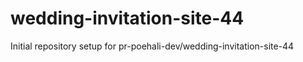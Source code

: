 # wedding-invitation-site-44

Initial repository setup for pr-poehali-dev/wedding-invitation-site-44